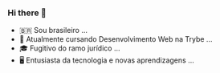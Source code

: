 ### Hi there 👋

- 🇧🇷 Sou brasileiro ...
- 🌱 Atualmente cursando Desenvolvimento Web na Trybe ...
- 🎓 Fugitivo do ramo jurídico ...
- 🖥️ Entusiasta da tecnologia e novas aprendizagens ...
